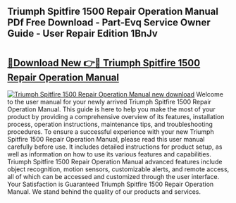 ## Triumph Spitfire 1500 Repair Operation Manual PDf Free Download - Part-Evq Service Owner Guide - User Repair Edition 1BnJv

# <h2><a href="http://bc63398.oget.top/?id=Triumph+Spitfire+1500+Repair+Operation+Manual">🔗Download New 👉🔴 Triumph Spitfire 1500 Repair Operation Manual</a></h2>

[![Triumph Spitfire 1500 Repair Operation Manual new download](https://i.imgur.com/5g1atiW.png)](http://bc63398.oget.top/?id=Triumph+Spitfire+1500+Repair+Operation+Manual)
Welcome to the user manual for your newly arrived Triumph Spitfire 1500 Repair Operation Manual. This guide is here to help you make the most of your product by providing a comprehensive overview of its features, installation process, operation instructions, maintenance tips, and troubleshooting procedures. To ensure a successful experience with your new Triumph Spitfire 1500 Repair Operation Manual, please read this user manual carefully before use. It includes detailed instructions for product setup, as well as information on how to use its various features and capabilities. Triumph Spitfire 1500 Repair Operation Manual advanced features include object recognition, motion sensors, customizable alerts, and remote access, all of which can be accessed and customized through the user interface. Your Satisfaction is Guaranteed Triumph Spitfire 1500 Repair Operation Manual. We stand behind the quality of our products and services.
